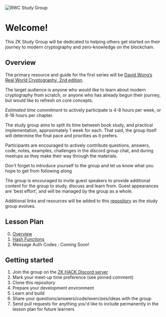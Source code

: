 ![RWC Study Group](/realworld-cryptography-studygroup/assets/images/rwc-cover-trans-v1.png)

# Welcome! 
This ZK Study Group will be dedicated to helping others get started on their journey to modern cryptography and zero-knowledge on the blockchain.

## Overview
The primary resource and guide for the first series will be [David Wong’s Real World Cryptography, 2nd edition](https://www.manning.com/books/real-world-cryptography). 

The target audience is anyone who would like to learn about modern cryptography from scratch, or anyone who has already begun their journey, but would like to refresh on core concepts. 

*Estimated time commitment* to actively participate is 4-8 hours per week, or 8-16 hours per chapter.

The study group aims to split its time between book study, and practical implementation, approximately 1 week for each. That said, the group itself will determine the final pace and priorities as it prefers. 

Participants are encouraged to actively contribute questions, answers, code, notes, examples, challenges in the discord group chat, and during meetups as they make their way through the materials.

Don't forget to introduce yourself to the group and let us know what you hope to get from following along
 
The group is encouraged to invite guest speakers to provide additional content for the group to study, discuss and learn from. Guest appearances are ‘best effort’, and will be managed by the group as a whole.

Additional links and resources will be added to this [repository](https://github.com/zk-community/realworld-cryptography-studygroup/) as the study group evolves. 

## Lesson Plan
0. [Overview](index.md)
1. [Hash Functions](../lesson_01-Hash_Functions/index.md)
2. Message Auth Codes : Coming Soon!

## Getting started

1. Join the group on the [ZK HACK Discord server](https://discord.gg/xSWfCgDYZb)
2. Mark your meet-up time preference (see pinned comment)
3. Clone this repository
4. Prepare your development environment
5. Learn and build
6. Share your questions/answers/code/exercises/ideas with the group
7. Send pull requests for anything you'd like to include permanently in the lesson plan for future learners
